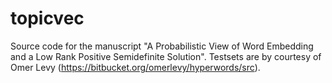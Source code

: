 # topicvec
Source code for the manuscript "A Probabilistic View of Word Embedding and a Low Rank Positive Semidefinite Solution".
Testsets are by courtesy of Omer Levy (https://bitbucket.org/omerlevy/hyperwords/src).
